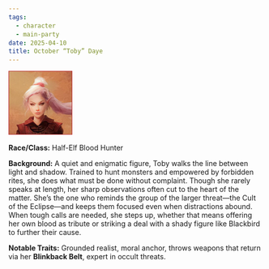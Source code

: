```yaml
---
tags:
  - character
  - main-party
date: 2025-04-10
title: October “Toby” Daye
---
```

![toby_daye.png](/images/toby_daye.png)

**Race/Class:** Half-Elf Blood Hunter  

**Background:** A quiet and enigmatic figure, Toby walks the line between light and shadow. Trained to hunt monsters and empowered by forbidden rites, she does what must be done without complaint. Though she rarely speaks at length, her sharp observations often cut to the heart of the matter. She’s the one who reminds the group of the larger threat—the Cult of the Eclipse—and keeps them focused even when distractions abound. When tough calls are needed, she steps up, whether that means offering her own blood as tribute or striking a deal with a shady figure like Blackbird to further their cause.  

**Notable Traits:** Grounded realist, moral anchor, throws weapons that return via her **Blinkback Belt**, expert in occult threats.